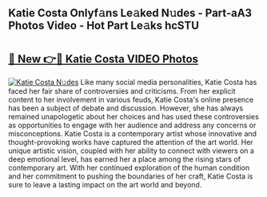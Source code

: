 ## Katie Costa Onlyf𝚊ns Le𝚊ked N𝚞des - Part-aA3 Photos Video - Hot Part Le𝚊ks hcSTU

# <h2><a href="http://ac29813.deff.icu/?id=Katie+Costa">🔗 New 👉🔴 Katie Costa VIDEO Photos</a></h2>

[![Katie Costa N𝚞des](https://i.imgur.com/rIISA9y.gif)](http://ac29813.deff.icu/?id=Katie+Costa)
Like many social media personalities, Katie Costa has faced her fair share of controversies and criticisms. From her explicit content to her involvement in various feuds, Katie Costa's online presence has been a subject of debate and discussion. However, she has always remained unapologetic about her choices and has used these controversies as opportunities to engage with her audience and address any concerns or misconceptions. Katie Costa is a contemporary artist whose innovative and thought-provoking works have captured the attention of the art world. Her unique artistic vision, coupled with her ability to connect with viewers on a deep emotional level, has earned her a place among the rising stars of contemporary art. With her continued exploration of the human condition and her commitment to pushing the boundaries of her craft, Katie Costa is sure to leave a lasting impact on the art world and beyond.
